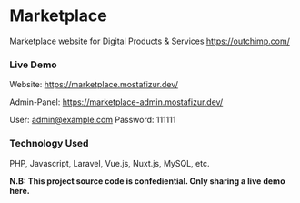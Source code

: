 # Marketplace
Marketplace website for Digital Products &amp; Services
https://outchimp.com/

### Live Demo
Website: https://marketplace.mostafizur.dev/

Admin-Panel: https://marketplace-admin.mostafizur.dev/

User: admin@example.com Password: 111111

### Technology Used
PHP, Javascript, Laravel, Vue.js, Nuxt.js, MySQL, etc.

**N.B: This project source code is confediential. Only sharing a live demo here.**
